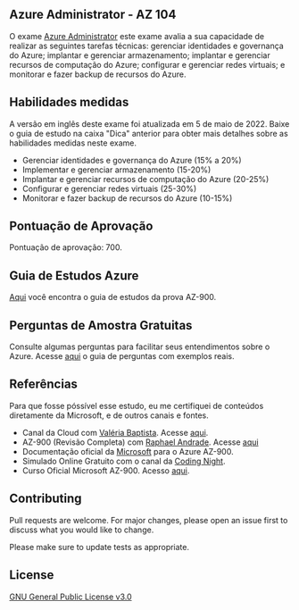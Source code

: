 ## Azure Administrator - AZ 104

O exame [Azure Administrator](https://docs.microsoft.com/pt-br/certifications/exams/az-104) este exame avalia a sua capacidade de realizar as seguintes tarefas técnicas: gerenciar identidades e governança do Azure; implantar e gerenciar armazenamento; implantar e gerenciar recursos de computação do Azure; configurar e gerenciar redes virtuais; e monitorar e fazer backup de recursos do Azure.

## Habilidades medidas
A versão em inglês deste exame foi atualizada em 5 de maio de 2022. Baixe o guia de estudo na caixa "Dica" anterior para obter mais detalhes sobre as habilidades medidas neste exame.
- Gerenciar identidades e governança do Azure (15% a 20%)
- Implementar e gerenciar armazenamento (15-20%)
- Implantar e gerenciar recursos de computação do Azure (20-25%)
- Configurar e gerenciar redes virtuais (25-30%)
- Monitorar e fazer backup de recursos do Azure (10-15%)

## Pontuação de Aprovação
Pontuação de aprovação: 700.

## Guia de Estudos Azure
[Aqui](https://query.prod.cms.rt.microsoft.com/cms/api/am/binary/RE3VwUY) você encontra o guia de estudos da prova AZ-900.

## Perguntas de Amostra Gratuitas
Consulte algumas perguntas para facilitar seus entendimentos sobre o Azure. Acesse [aqui](https://docs.microsoft.com/pt-br/certifications/resources/az-900-sample-questions?azure-portal=true) o guia de perguntas com exemplos reais.

## Referências
Para que fosse póssível esse estudo, eu me certifiquei de conteúdos diretamente da Microsoft, e de outros canais e fontes.

- Canal da Cloud com [Valéria Baptista](https://www.linkedin.com/in/valeriabaptista/). Acesse [aqui](https://www.youtube.com/watch?v=4ub1uGKQK6U&ab_channel=CanaldaCloud).
- AZ-900 (Revisão Completa) com [Raphael Andrade](https://www.linkedin.com/in/tftec-treinamentos-online-625816191/). Acesse [aqui](https://www.youtube.com/watch?v=DlfDKhFb1XU&ab_channel=RaphaelAndrade)
- Documentação oficial da [Microsoft](https://docs.microsoft.com/pt-br/certifications/exams/az-900) para o Azure AZ-900.
- Simulado Online Gratuito com o canal da [Coding Night](https://www.youtube.com/watch?v=5ZZq54iQkS0&ab_channel=CodingNight).
- Curso Oficial Microsoft AZ-900. Acesso [aqui](https://www.kasolution.com.br/Home).


## Contributing
Pull requests are welcome. For major changes, please open an issue first to discuss what you would like to change.

Please make sure to update tests as appropriate.

## License
[GNU General Public License v3.0](https://github.com/azure-expert/az-900/blob/main/LICENSE)







